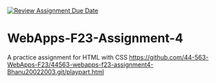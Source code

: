 [![Review Assignment Due Date](https://classroom.github.com/assets/deadline-readme-button-24ddc0f5d75046c5622901739e7c5dd533143b0c8e959d652212380cedb1ea36.svg)](https://classroom.github.com/a/4tKarLeg)
# WebApps-F23-Assignment-4
A practice assignment for HTML with CSS
https://github.com/44-563-WebApps-F23/44563-webapps-f23-assignment4-Bhanu20022003.git/playpart.html